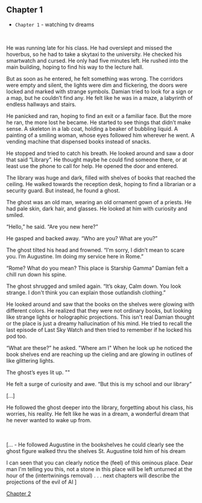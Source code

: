 
## Chapter 1


    
- `Chapter 1`  - watching tv dreams

<br>

 
He was running late for his class. He had overslept and missed the hoverbus, so he had to take a skytaxi to the university. He checked his smartwatch and cursed. He only had five minutes left. He rushed into the main building, hoping to find his way to the lecture hall.

But as soon as he entered, he felt something was wrong. The corridors were empty and silent, the lights were dim and flickering, the doors were locked and marked with strange symbols. Damian tried to look for a sign or a map, but he couldn’t find any. He felt like he was in a maze, a labyrinth of endless hallways and stairs.

He panicked and ran, hoping to find an exit or a familiar face. But the more he ran, the more lost he became. He started to see things that didn’t make sense. A skeleton in a lab coat, holding a beaker of bubbling liquid. A painting of a smiling woman, whose eyes followed him wherever he went. A vending machine that dispensed books instead of snacks.

He stopped and tried to catch his breath. He looked around and saw a door that said “Library”. He thought maybe he could find someone there, or at least use the phone to call for help. He opened the door and entered.

The library was huge and dark, filled with shelves of books that reached the ceiling. He walked towards the reception desk, hoping to find a librarian or a security guard. But instead, he found a ghost.

The ghost was an old man, wearing an old ornament gown of a priests. He had pale skin, dark hair, and glasses. He looked at him with curiosity and smiled.

“Hello,” he said. “Are you new here?”

He gasped and backed away. “Who are you? What are you?”

The ghost tilted his head and frowned. “I’m sorry, I didn’t mean to scare you. I’m Augustine. Im doing my service here in Rome.”

“Rome? What do you mean? This place is Starship Gamma” Damian felt a chill run down his spine. 


The ghost shrugged and smiled again. “It’s okay, Calm down. You look strange. I don't think you can explain those outlandish clothing.”

He looked around and saw that the books on the shelves were glowing with different colors. He realized that they were not ordinary books, but looking like strange lights or holographic projections. This isn't real Damian thought or the place is just a dreamy hallucination of his mind. He tried to recall the last episode of Last Sky Watch and then tried to remember if he locked his pod too.

“What are these?” he asked. "Where am I" When he look up he noticed the book shelves end are reaching up the cieling and are glowing in outlines of like glittering lights. 

The ghost’s eyes lit up. ""

He felt a surge of curiosity and awe. “But this is my school and our library” 

[...]


He followed the ghost deeper into the library, forgetting about his class, his worries, his reality. He felt like he was in a dream, a wonderful dream that he never wanted to wake up from. 
<br>
<br>
<br>

[... - He followed Augustine in the bookshelves he could clearly see the ghost figure walked thru the shelves St. Augustine told him of his dream 

I can seen that you can clearly notice the (feel) of this ominous place. Dear man I'm telling you this, not a stone in this place will be left unturned at the hour of the (intertwinings removal)
. . . next chapters will describe the projections of the evil of AI
]








[Chapter 2](https://carlamissiona.github.io/ai-revolution/chapter-two) 
    
